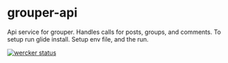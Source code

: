 # grouper-api
Api service for grouper. Handles calls for posts, groups, and comments.
To setup run glide install. Setup env file, and the run.

[![wercker status](https://app.wercker.com/status/a0c476f87eb6ab89ea2125d7c292270d/s/master "wercker status")](https://app.wercker.com/project/byKey/a0c476f87eb6ab89ea2125d7c292270d)

